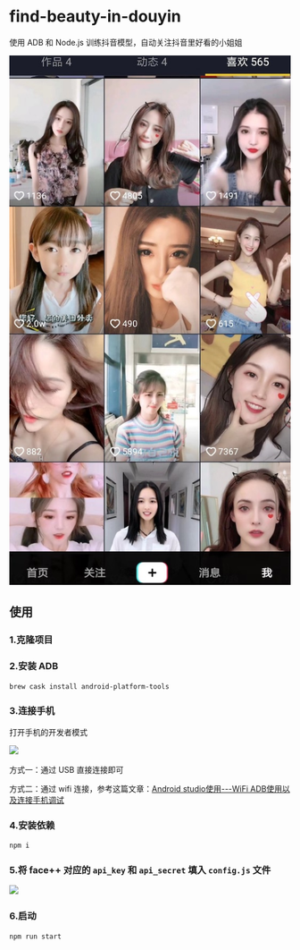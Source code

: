 # find-beauty-in-douyin
使用 ADB 和 Node.js 训练抖音模型，自动关注抖音里好看的小姐姐

![](./logo.jpg)

## 使用

### 1.克隆项目

### 2.安装 ADB

```bash
brew cask install android-platform-tools
```
### 3.连接手机

打开手机的开发者模式

![](https://user-gold-cdn.xitu.io/2019/7/14/16bec4576942ca66?w=324&h=684&f=png&s=69355)

方式一：通过 USB 直接连接即可

方式二：通过 wifi 连接，参考这篇文章：[Android studio使用---WiFi ADB使用以及连接手机调试](https://blog.csdn.net/xiabing082/article/details/54376461)

### 4.安装依赖

```bash
npm i
```

### 5.将 face++ 对应的 `api_key` 和 `api_secret` 填入 `config.js` 文件

![](https://user-gold-cdn.xitu.io/2019/7/13/16bebef6729ff184?w=2396&h=406&f=png&s=66331)

### 6.启动

```bash
npm run start
```